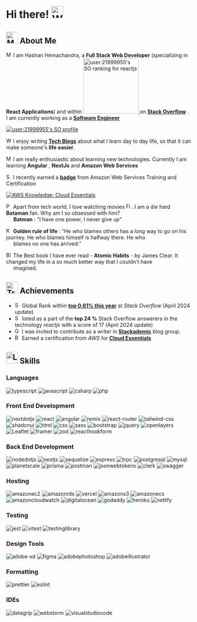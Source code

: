 # Hi there! <img src="https://raw.githubusercontent.com/Tarikul-Islam-Anik/Animated-Fluent-Emojis/master/Emojis/Hand%20gestures/Waving%20Hand.png" alt="Waving Hand" width="32" height="32" />

## <img src="https://raw.githubusercontent.com/Tarikul-Islam-Anik/Animated-Fluent-Emojis/master/Emojis/People/Man%20Raising%20Hand.png" alt="Man Raising Hand" width="32" height="32" /> About Me

<img src="https://raw.githubusercontent.com/Tarikul-Islam-Anik/Animated-Fluent-Emojis/master/Emojis/People/Man%20Office%20Worker.png" alt="Man Office Worker" width="15" height="15" /> I am Hashan Hemachandra, a **Full Stack Web Developer** (specializing in **React Applications**) and within <a href="https://stackoverflow-readme-profile.vercel.app/tags-league/reactjs/users/21999955">
  <img src="https://stackoverflow-readme-profile.johannchopin.fr/tags-league-ranking/reactjs/21999955?theme=dark" alt="user:21999955's SO ranking for reactjs" width="150" >
</a> on [**Stack Overflow**](https://stackoverflow.com/users/21999955/hashan-hemachandra?tab=profile) . I am currently working as a [**Software Engineer**](https://www.linkedin.com/in/hashan-hemachandra/)

<a href="https://github.com/johannchopin/stackoverflow-readme-profile">
  <img src="https://stackoverflow-readme-profile.johannchopin.fr/profile-small/21999955?theme=dark" alt="user:21999955's SO profile">
</a>

<img src="https://raw.githubusercontent.com/Tarikul-Islam-Anik/Animated-Fluent-Emojis/master/Emojis/Hand%20gestures/Writing%20Hand.png" alt="Writing Hand" width="15" height="15" /> I enjoy writing [**Tech Blogs**](https://medium.com/@hemachandra.hashan) about what I learn day to day life, so that it can make someone's **life easier**.

<img src="https://raw.githubusercontent.com/Tarikul-Islam-Anik/Animated-Fluent-Emojis/master/Emojis/People/Man%20Technologist.png" alt="Man Technologist" width="15" height="15" /> I am really enthusiastic about learning new technologies. Currently I am learning **Angular** , **NextJs** and **Amazon Web Services**

<img src="https://raw.githubusercontent.com/Tarikul-Islam-Anik/Animated-Fluent-Emojis/master/Emojis/Activities/Sports%20Medal.png" alt="Sports Medal" width="15" height="15" /> I recently earned a [**badge**](https://www.credly.com/badges/9473d062-41c5-4566-ace6-05bc92d475f5/public_url) from Amazon Web Services Training and Certification

<!--START_SECTION:badges-->

[![AWS Knowledge: Cloud Essentials](https://images.credly.com/size/110x110/images/ec621e2a-c8f0-4459-806c-ae11829d372a/image.png)](http://www.credly.com/badges/9473d062-41c5-4566-ace6-05bc92d475f5 "AWS Knowledge: Cloud Essentials")
<!--END_SECTION:badges-->

<img src="https://raw.githubusercontent.com/Tarikul-Islam-Anik/Animated-Fluent-Emojis/master/Emojis/Food/Popcorn.png" alt="Popcorn" width="15" height="15" /> Apart from tech world, I love watching movies <img src="https://raw.githubusercontent.com/Tarikul-Islam-Anik/Animated-Fluent-Emojis/master/Emojis/Objects/Film%20Projector.png" alt="Film Projector" width="15" height="15" />. I am a die hard **Bataman** fan. Why am I so obsessed with him? </br>&nbsp;&nbsp;&nbsp;&nbsp;&nbsp;**Batman** : "I have one power, I never give up"

<img src="https://raw.githubusercontent.com/Tarikul-Islam-Anik/Animated-Fluent-Emojis/master/Emojis/Objects/Key.png" alt="Key" width="15" height="15" /> **Golden rule of life** : “He who blames others has a long way to go on his journey. He who blames himself is halfway there. He who</br>&nbsp;&nbsp;&nbsp;&nbsp;&nbsp;blames no one has arrived.”

<img src="https://raw.githubusercontent.com/Tarikul-Islam-Anik/Animated-Fluent-Emojis/master/Emojis/Objects/Blue%20Book.png" alt="Blue Book" width="15" height="15" /> The Best book I have ever read - **Atomic Habits** - by James Clear. It changed my life in a so much better way  that I couldn't have</br>&nbsp;&nbsp;&nbsp;&nbsp;&nbsp;imagined. 

## <img src="https://raw.githubusercontent.com/Tarikul-Islam-Anik/Animated-Fluent-Emojis/master/Emojis/Activities/Trophy.png" alt="Trophy" width="32" height="32" /> Achievements


-   <img src="https://raw.githubusercontent.com/Tarikul-Islam-Anik/Animated-Fluent-Emojis/master/Emojis/Activities/Sports%20Medal.png" alt="Sports Medal" width="15" height="15" /> Global Rank within [**top 0.61% this year**](https://stackexchange.com/leagues/1/year/stackoverflow/2024-01-01/21999955#21999955) at _Stack Overflow_ (April 2024 update)
-   <img src="https://raw.githubusercontent.com/Tarikul-Islam-Anik/Animated-Fluent-Emojis/master/Emojis/Objects/Scroll.png" alt="Scroll" width="15" height="15" /> listed as a part of the **top 24 %** Stack Overflow answerers in the technology _reactjs_ with a score of 17 (April 2024 update)
-   <img src="https://raw.githubusercontent.com/Tarikul-Islam-Anik/Animated-Fluent-Emojis/master/Emojis/Objects/Gem%20Stone.png" alt="Gem Stone" width="15" height="15" /> I was invited to contribute as a writer in [**Stackademic**]((https://blog.stackademic.com/)) blog group.
-   <img src="https://raw.githubusercontent.com/Tarikul-Islam-Anik/Animated-Fluent-Emojis/master/Emojis/Objects/Battery.png" alt="Battery" width="15" height="15" /> Earned a certification from _AWS_ for [**Cloud Essentials**](https://www.credly.com/badges/9473d062-41c5-4566-ace6-05bc92d475f5/public_url)

## <img src="https://raw.githubusercontent.com/Tarikul-Islam-Anik/Animated-Fluent-Emojis/master/Emojis/Objects/Lab%20Coat.png" alt="Lab Coat" width="32" height="32" /> Skills

### Languages

![typescript](https://img.shields.io/badge/TypeScript-3178C6?style=for-the-badge&logo=typescript&logoColor=white)
![javascript](https://img.shields.io/badge/JavaScript-F7DF1E?style=for-the-badge&logo=javascript&logoColor=black)
![csharp](https://img.shields.io/badge/csharp-512BD4?style=for-the-badge&logo=csharp&logoColor=white)
![php](https://img.shields.io/badge/PHP-777BB4?style=for-the-badge&logo=php&logoColor=white)

### Front End Development

![nextdotjs](https://img.shields.io/badge/Next.js-000000?style=for-the-badge&logo=nextdotjs&logoColor=white)
![react](https://img.shields.io/badge/React-61DAFB?style=for-the-badge&logo=react&logoColor=black)
![angular](https://img.shields.io/badge/Angular-c3002f?style=for-the-badge&logo=angular&logoColor=white)
![remix](https://img.shields.io/badge/Remix-000000?style=for-the-badge&logo=remix&logoColor=white)
![react-router](https://img.shields.io/badge/React_Router-CA4245?style=for-the-badge&logo=react-router&logoColor=white)
![tailwind-css](https://img.shields.io/badge/tailwind_css-06B6D4?style=for-the-badge&logo=tailwind-css&logoColor=white)
![shadcnui](https://img.shields.io/badge/shadcn/ui-000000?style=for-the-badge&logo=shadcnui&logoColor=white)
![html](https://img.shields.io/badge/HTML5-E34F26?style=for-the-badge&logo=html5&logoColor=white)
![css](https://img.shields.io/badge/CSS3-1572B6?style=for-the-badge&logo=css3&logoColor=white)
![sass](https://img.shields.io/badge/SASS-CC6699?style=for-the-badge&logo=sass&logoColor=white)
![bootstrap](https://img.shields.io/badge/Bootstrap-563D7C?style=for-the-badge&logo=bootstrap&logoColor=white)
![jquery](https://img.shields.io/badge/jQuery-0769AD?style=for-the-badge&logo=jquery&logoColor=white)
![openlayers](https://img.shields.io/badge/Openlayers-1F6B75?style=for-the-badge&logo=openlayers&logoColor=white)
![Leaflet](https://img.shields.io/badge/Leaflet-199900?style=for-the-badge&logo=Leaflet&logoColor=white)
![framer](https://img.shields.io/badge/Framer_Motion-0055FF?style=for-the-badge&logo=framer&logoColor=white)
![zod](https://img.shields.io/badge/Zod-3E67B1?style=for-the-badge&logo=zod&logoColor=white)
![reacthookform](https://img.shields.io/badge/React_Hook_Form-EC5990?style=for-the-badge&logo=reacthookform&logoColor=white)

### Back End Development

![nodedotjs](https://img.shields.io/badge/Node.js-339933?style=for-the-badge&logo=nodedotjs&logoColor=white)
![nestjs](https://img.shields.io/badge/NestJs-E0234E?style=for-the-badge&logo=nestjs&logoColor=white)
![sequelize](https://img.shields.io/badge/Sequelize-52B0E7?style=for-the-badge&logo=sequelize&logoColor=white)
![express](https://img.shields.io/badge/Express-000000?style=for-the-badge&logo=express&logoColor=white)
![trpc](https://img.shields.io/badge/tRPC-2596BE?style=for-the-badge&logo=trpc&logoColor=white)
![postgresql](https://img.shields.io/badge/PostgreSQL-4169E1?style=for-the-badge&logo=postgresql&logoColor=white)
![mysql](https://img.shields.io/badge/MySQL-4479A1?style=for-the-badge&logo=mysql&logoColor=white)
![planetscale](https://img.shields.io/badge/PlanetScale-000000?style=for-the-badge&logo=planetscale&logoColor=white)
![prisma](https://img.shields.io/badge/Prisma-2D3748?style=for-the-badge&logo=prisma&logoColor=white)
![postman](https://img.shields.io/badge/Postman-FF6C37?style=for-the-badge&logo=postman&logoColor=white)
![jsonwebtokens](https://img.shields.io/badge/JSON_web_tokens-000000?style=for-the-badge&logo=jsonwebtokens&logoColor=white)
![clerk](https://img.shields.io/badge/Clerk-6C47FF?style=for-the-badge&logo=clerk&logoColor=white)
![swagger](https://img.shields.io/badge/Swagger-85EA2D?style=for-the-badge&logo=swagger&logoColor=black)

### Hosting

![amazonec2](https://img.shields.io/badge/Amazon_EC2-FF9900?style=for-the-badge&logo=amazonec2&logoColor=white)
![amazonrds](https://img.shields.io/badge/Amazon_RDS-527FFF?style=for-the-badge&logo=amazonrds&logoColor=white)
![vercel](https://img.shields.io/badge/Vercel-000000?style=for-the-badge&logo=vercel&logoColor=white)
![amazons3](https://img.shields.io/badge/Amazon_S3-569A31?style=for-the-badge&logo=amazons3&logoColor=white)
![amazonecs](https://img.shields.io/badge/Amazon_ECS-FF9900?style=for-the-badge&logo=amazonecs&logoColor=white)
![amazoncloudwatch](https://img.shields.io/badge/Amazon_Cloud_Watch-FF4F8B?style=for-the-badge&logo=amazoncloudwatch&logoColor=white)
![digitalocean](https://img.shields.io/badge/Digital_Ocean-0080FF?style=for-the-badge&logo=digitalocean&logoColor=white)
![godaddy](https://img.shields.io/badge/GoDaddy-1BDBDB?style=for-the-badge&logo=godaddy&logoColor=white)
![heroku](https://img.shields.io/badge/Heroku-430098?style=for-the-badge&logo=heroku&logoColor=white)
![netlify](https://img.shields.io/badge/Netlify-00C7B7?style=for-the-badge&logo=netlify&logoColor=white)

### Testing

![jest](https://img.shields.io/badge/Jest-C21325?style=for-the-badge&logo=jest&logoColor=white)
![vitest](https://img.shields.io/badge/Vitest-6E9F18?style=for-the-badge&logo=vitest&logoColor=white)
![testinglibrary](https://img.shields.io/badge/Testing_Library-E33332?style=for-the-badge&logo=testinglibrary&logoColor=white)

### Design Tools

![adobe-xd](https://img.shields.io/badge/adobe_xd-470137?style=for-the-badge&logo=adobe-xd&logoColor=white)
![figma](https://img.shields.io/badge/figma-000000?style=for-the-badge&logo=figma&logoColor=white)
![adobephotoshop](https://img.shields.io/badge/Adobe_Photoshop-31A8FF?style=for-the-badge&logo=adobephotoshop&logoColor=white)
![adobeillustrator](https://img.shields.io/badge/Adobe_Illustrator-FF9A00?style=for-the-badge&logo=adobeillustrator&logoColor=white)

### Formatting

![prettier](https://img.shields.io/badge/Prettier-F7B93E?style=for-the-badge&logo=prettier&logoColor=black)
![eslint](https://img.shields.io/badge/ESLint-4B32C3?style=for-the-badge&logo=eslint&logoColor=white)

### IDEs

![datagrip](https://img.shields.io/badge/DataGrip-1cd990?style=for-the-badge&logo=datagrip&logoColor=white)
![webstorm](https://img.shields.io/badge/DataGrip-00ced8?style=for-the-badge&logo=webstorm&logoColor=white)
![visualstudiocode](https://img.shields.io/badge/VSCode-007ACC?style=for-the-badge&logo=visualstudiocode&logoColor=white)







